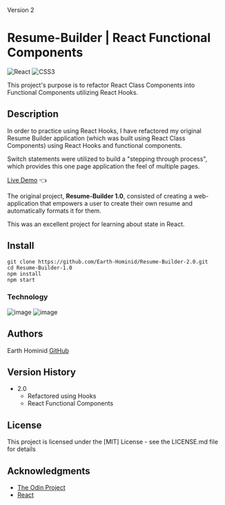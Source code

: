 Version 2

# Resume-Builder | React Functional Components

![React](https://img.shields.io/badge/react-%2320232a.svg?style=for-the-badge&logo=react&logoColor=%2361DAFB) ![CSS3](https://img.shields.io/badge/css3-%231572B6.svg?style=for-the-badge&logo=css3&logoColor=white)

This project's purpose is to refactor React Class Components into Functional Components utilizing React Hooks.

## Description

In order to practice using React Hooks, I have refactored my original Resume Builder application (which was built using React Class Components) using React Hooks and functional components.

Switch statements were utilized to build a "stepping through process", which provides this one page application the feel of multiple pages.

[Live Demo](https://earth-hominid.github.io/Resume-Builder-2.0/) :point_left:

The original project, **Resume-Builder 1.0**, consisted of creating a web-application that empowers a user to create their own resume and automatically formats it for them.

This was an excellent project for learning about state in React.

## Install

```
git clone https://github.com/Earth-Hominid/Resume-Builder-2.0.git
cd Resume-Builder-1.0
npm install
npm start
```

### Technology

![image](https://img.shields.io/badge/React-20232A?style=for-the-badge&logo=react&logoColor=61DAFB)
![image](https://img.shields.io/badge/CSS3-1572B6?style=for-the-badge&logo=css3&logoColor=white)

## Authors

Earth Hominid
[GitHub](https://github.com/Earth-Hominid)

## Version History

- 2.0
  - Refactored using Hooks
  - React Functional Components

## License

This project is licensed under the [MIT] License - see the LICENSE.md file for details

## Acknowledgments

- [The Odin Project](https://www.theodinproject.com/paths/full-stack-javascript/courses/javascript/lessons/cv-application)
- [React](https://reactjs.org/)
